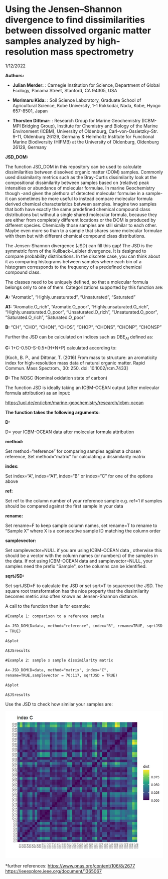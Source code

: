 Using the Jensen–Shannon divergence to find dissimilarities between dissolved organic matter samples analyzed by high-resolution mass spectrometry
================
1/12/2022

**Authors:**

-   **Julian Merder:** : Carnegie Institution for Science, Department of
    Global Ecology, Panama Street, Stanford, CA 94305, USA

-   **Morimaru Kida:** : Soil Science Laboratory, Graduate School of
    Agricultural Science, Kobe University, 1-1 Rokkodai, Nada, Kobe,
    Hyogo 657-8501, Japan

-   **Thorsten Dittmar:** : Research Group for Marine Geochemistry
    (ICBM-MPI Bridging Group), Institute for Chemistry and Biology of
    the Marine Environment (ICBM), University of Oldenburg,
    Carl-von-Ossietzky-Str. 9-11, Oldenburg 26129, Germany & Helmholtz
    Institute for Functional Marine Biodiversity (HIFMB) at the
    University of Oldenburg, Oldenburg 26129, Germany

**JSD\_DOM:**

The function JSD\_DOM in this repository can be used to calculate
dissimilarities between dissolved organic matter (DOM) samples. Commonly used dissimilarity metrics
such as the Bray-Curtis dissimilarity look at the compositional
dissimilarity between samples based on (relative) peak intensities or abundance of molecular formulae. In marine Geochemistry though
-and given the plethora of detected molecular formulae in a sample- it can sometimes be
more useful to instead compare molecular formula derived chemical
characteristics between samples. Imagine two samples that both have exactly the same predefined chemical compound class distributions but without a single shared molecular formula, because they are either from completely different locations or the DOM is produced by different species.  Chemically those samples are still similar to each other. Maybe even more so than to a sample that shares some molecular formulae with them but with different chemical compound class distributions. 

The Jensen-Shannon divergence (JSD) can fill this gap!
The JSD is the symmetric form of the
Kullback–Leibler divergence. It is designed to compare probability
distributions. In the discrete case, you can think about it as comparing
histograms between samples where each bin of a histogram corresponds to
the frequency of a predefined chemical compound class.

The classes need to be uniquely defined, so that a molecular formula
belongs only to one of them. Categorizations supported by this function
are:

**A:** “Aromatic”, “Highly.unsaturated”, “Unsaturated”, “Saturated”

**A1:**
“Aromatic.O\_rich”, “Aromatic.O\_poor”, “Highly.unsaturated.O\_rich”, “Highly.unsaturated.O\_poor”, “Unsaturated.O\_rich”, “Unsaturated.O\_poor”, “Saturated.O\_rich”, “Saturated.O\_poor”

**B:** “CH”, “CHO”, “CHON”, “CHOS”, “CHOP”, “CHONS”, “CHONP”, “CHONSP”

Further the JSD can be calculated on indices such as DBE<sub>AI</sub> defined as:

**C:** 1+C-0.5O-S-0.5*(H+N+P) calculated according to:

[Koch, B. P., and Dittmar, T. (2016) From mass to structure: an aromaticity index for high-resolution mass data of natural organic matter. Rapid Commun. Mass Spectrom., 30: 250. doi: 10.1002/rcm.7433]

**D:** The NOSC (Nominal oxidation state of carbon)

The function JSD is ideally taking an ICBM-OCEAN output (after molecular
formula attribution) as an input:

<https://uol.de/en/icbm/marine-geochemistry/research/icbm-ocean>


**The function takes the following arguments:**

**D:**

D= your ICBM-OCEAN data after molecular formula attribution

**method:**

Set method=“reference” for comparing samples against a chosen reference,
Set method=“matrix” for calculating a dissimilarity matrix

**index:**

Set index=“A”, index=“A1”, index=“B” or index=“C” for one of the options
above

**ref:**

Set ref to the column number of your reference sample e.g. ref=1 if
samples should be compared against the first sample in your data

**rename:**

Set rename=F to keep sample column names, set rename=T to rename to
“Sample X” where X is a consecutive sample ID matching the column order

**samplevector:**

Set samplevector=NULL if you are using ICBM-OCEAN data , otherwise this
should be a vector with the column names (or numbers) of the samples in the data.
If not using ICBM-OCEAN data and samplevector=NULL, your samples need the prefix "Sample", so the columns can be identified.

**sqrtJSD:**

Set sqrtJSD=F to calculate the JSD or set sqrt=T to squareroot the JSD.
The square root transformation has the nice property that the dissimilarity becomes metric also
often known as Jensen-Shannon distance.

A call to the function then is for example:

`#Example 1: comparison to a reference sample`

`A<-JSD_DOM(D=data, method="reference", index="B", rename=TRUE, sqrtJSD = TRUE)`

`A$plot`

`A$JSresults`

`#Example 2: sample x sample dissimilarity matrix`

`A<-JSD_DOM(D=data, method="matrix", index="C", rename=TRUE,samplevector = 70:117, sqrtJSD = TRUE)`

`A$plot`

`A$JSresults`

Use the JSD to check how similar your samples are:

![image info](./JSd_README_example.jpeg)

\*further references: <https://www.pnas.org/content/106/8/2677>
<https://ieeexplore.ieee.org/document/1365067>
